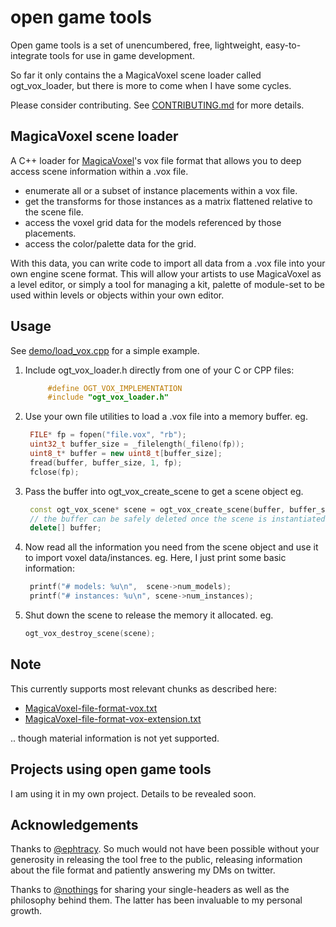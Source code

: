 # open game tools

Open game tools is a set of unencumbered, free, lightweight, easy-to-integrate tools for use in game development. 

So far it only contains the a MagicaVoxel scene loader called ogt_vox_loader, but there is more to come when I have some cycles.

Please consider contributing. See [CONTRIBUTING.md](https://github.com/jpaver/opengametools/blob/master/CONTRIBUTING.md) for more details.

## MagicaVoxel scene loader

A C++ loader for [MagicaVoxel](https://ephtracy.github.io/)'s vox file format that allows you to deep access scene information within a .vox file.

- enumerate all or a subset of instance placements within a vox file.
- get the transforms for those instances as a matrix flattened relative to the scene file.
- access the voxel grid data for the models referenced by those placements.
- access the color/palette data for the grid.

With this data, you can write code to import all data from a .vox file into your own engine
scene format. This will allow your artists to use MagicaVoxel as a level editor, or simply 
a tool for managing a kit, palette of module-set to be used within levels or objects within 
your own editor. 

## Usage

See [demo/load_vox.cpp](https://github.com/jpaver/opengametools/blob/master/demo/load_vox.cpp) for a simple example.

1. Include ogt_vox_loader.h directly from one of your C or CPP files:

   ```c++
        #define OGT_VOX_IMPLEMENTATION
        #include "ogt_vox_loader.h"
   ```
   
2. Use your own file utilities to load a .vox file into a memory buffer. eg.

   ```c++
    FILE* fp = fopen("file.vox", "rb");
    uint32_t buffer_size = _filelength(_fileno(fp));
    uint8_t* buffer = new uint8_t[buffer_size];
    fread(buffer, buffer_size, 1, fp);
    fclose(fp);
   ```
	
3. Pass the buffer into ogt_vox_create_scene to get a scene object eg.

   ```c++
    const ogt_vox_scene* scene = ogt_vox_create_scene(buffer, buffer_size);
    // the buffer can be safely deleted once the scene is instantiated.
    delete[] buffer;
   ```
   
4. Now read all the information you need from the scene object and use it to import voxel data/instances. 
   eg. Here, I just print some basic information:

   ```c++
    printf("# models: %u\n",  scene->num_models);
    printf("# instances: %u\n", scene->num_instances);
   ```
	
5. Shut down the scene to release the memory it allocated. eg.

   ```c++
   ogt_vox_destroy_scene(scene);
   ```
## Note 

This currently supports most relevant chunks as described here:
- [MagicaVoxel-file-format-vox.txt](https://github.com/ephtracy/voxel-model/blob/master/MagicaVoxel-file-format-vox.txt)
- [MagicaVoxel-file-format-vox-extension.txt](https://github.com/ephtracy/voxel-model/blob/master/MagicaVoxel-file-format-vox-extension.txt)

.. though material information is not yet supported. 

## Projects using open game tools

 I am using it in my own project. Details to be revealed soon.

## Acknowledgements

Thanks to [@ephtracy](https://twitter.com/ephtracy). So much would not have been possible without your generosity in releasing the tool free to the public, releasing information about the file format and patiently answering my DMs on twitter.

Thanks to [@nothings](https://twitter.com/nothings) for sharing your single-headers as well as the philosophy behind them. The latter has been invaluable to my personal growth.




